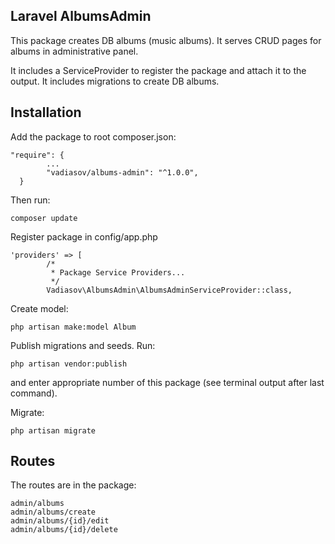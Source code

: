 ## Laravel AlbumsAdmin
This package creates DB albums (music albums). It serves CRUD pages for albums in administrative panel.

It includes a ServiceProvider to register the package and attach it to the output. 
It includes migrations to create DB albums.

## Installation
Add the package to root composer.json:
````
"require": {
        ...
        "vadiasov/albums-admin": "^1.0.0",
  }
````
Then run:
````
composer update
````
Register package in config/app.php
````
'providers' => [
        /*
         * Package Service Providers...
         */
        Vadiasov\AlbumsAdmin\AlbumsAdminServiceProvider::class,
````
Create model:
````
php artisan make:model Album
````
Publish migrations and seeds. Run:
````
php artisan vendor:publish
````
and enter appropriate number of this package (see terminal output after last command).


Migrate:
````
php artisan migrate
````

## Routes
The routes are in the package:
````
admin/albums
admin/albums/create
admin/albums/{id}/edit
admin/albums/{id}/delete
````
